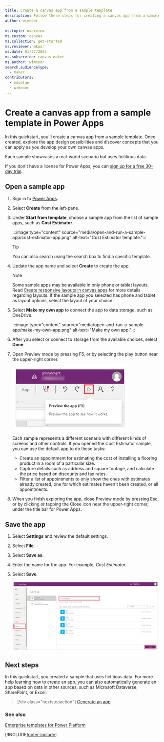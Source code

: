 ```yaml
---
title: Create a canvas app from a sample template
description: Follow these steps for creating a canvas app from a sample in Power Apps. Explore design possibilities and learn concepts for developing your own apps.
author: wimcoor

ms.topic: overview
ms.custom: canvas
ms.collection: get-started
ms.reviewer: mkaur
ms.date: 01/27/2022
ms.subservice: canvas-maker
ms.author: wimcoor
search.audienceType: 
  - maker
contributors:
  - mduelae
  - wimcoor
---
```

# Create a canvas app from a sample template in Power Apps

In this quickstart, you'll create a canvas app from a sample template. Once created, explore the app design possibilities and discover concepts that you can apply as you develop your own canvas apps.

Each sample showcases a real-world scenario but uses fictitious data. 

If you don't have a license for Power Apps, you can [sign up for a free 30-day trial](../signup-for-powerapps.md).

## Open a sample app

1. Sign in to [Power Apps](https://make.powerapps.com?utm_source=padocs&utm_medium=linkinadoc&utm_campaign=referralsfromdoc).

1. Select **Create** from the left-pane.

1. Under **Start from template**, choose a sample app from the list of sample apps, such as **Cost Estimator**.

    :::image type="content" source="media/open-and-run-a-sample-app/cost-estimator-app.png" alt-text="Cost Estimator template.":::

    > [!TIP]
    > You can also search using the search box to find a specific template.

1. Update the app name and select **Create** to create the app.

    > [!NOTE]
    > Some sample apps may be available in only phone or tablet layouts. Read [Create responsive layouts in canvas apps](create-responsive-layout.md) for more details regarding layouts. If the sample app you selected has phone and tablet as layout options, select the layout of your choice.

1. Select **Make my own app** to connect the app to data storage, such as OneDrive.

    :::image type="content" source="media/open-and-run-a-sample-app/make-my-own-app.png" alt-text="Make my own app.":::

1. After you select or connect to storage from the available choices, select **Done**.

1. Open Preview mode by pressing F5, or by selecting the play button near the upper-right corner.

	![Preview the app.](./media/open-and-run-a-sample-app/open-preview-app.png "Preview the app")

	Each sample represents a different scenario with different kinds of screens and other controls. If you opened the Cost Estimator sample, you can use the default app to do these tasks:

	- Create an appointment for estimating the cost of installing a flooring product in a room of a particular size.
	- Capture details such as address and square footage, and calculate the price based on discounts and tax rates.
	- Filter a list of appointments to only show the ones with estimates already created, one for which estimates haven't been created, or all appointments.
	
1. When you finish exploring the app, close Preview mode by pressing Esc, or by clicking or tapping the Close icon near the upper-right corner, under the title bar for Power Apps.

## Save the app

1. Select **Settings** and review the default settings.

1. Select **File**.

1. Select **Save as**.

1. Enter the name for the app. For example, *Cost Estimator*.

1. Select **Save**.

    ![Save the app with a unique name.](./media/open-and-run-a-sample-app/settings-app.png "Save the app with a unique name")

## Next steps

In this quickstart, you created a sample that uses fictitious data. For more help learning how to create an app, you can also automatically generate an app based on data in other sources, such as Microsoft Dataverse, SharePoint, or Excel.

> [!div class="nextstepaction"]
> [Generate an app](data-platform-create-app.md)

### See also

[Enterprise templates for Power Platform](/power-platform/solution-templates/overview)

[!INCLUDE[footer-include](../../includes/footer-banner.md)]
